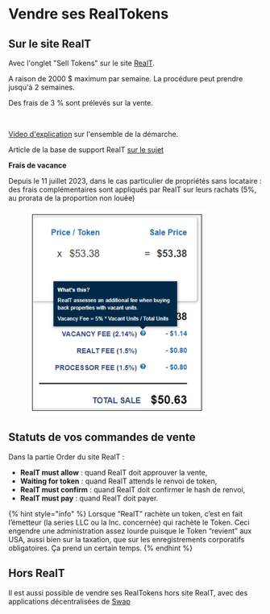 # Vendre ses RealTokens

## Sur le site RealT

Avec l'onglet "Sell Tokens" sur le site [RealT](https://realt.co/portfolio/?app=sell-tokens).

A raison de 2000 $ maximum par semaine. La procédure peut prendre jusqu'à 2 semaines.

Des frais de 3 % sont prélevés sur la vente.

<figure><img src="../.gitbook/assets/image (17).png" alt=""><figcaption></figcaption></figure>

[Video d'explication](https://youtu.be/soGx6YLYO6k) sur l'ensemble de la démarche.

Article de la base de support RealT [sur le sujet](https://faq.realt.co/en/articles/5703186-sending-your-realtokens-back-to-realt-using-the-realt-wallet)

**Frais de vacance**&#x20;

Depuis le 11 juillet 2023, dans le cas particulier de propriétés sans locataire : des frais complémentaires sont appliqués par RealT sur leurs rachats (5%, au prorata de la proportion non louée)

<figure><img src="../.gitbook/assets/image (1) (1) (1) (1) (1).png" alt=""><figcaption></figcaption></figure>

## Statuts de vos commandes de vente

Dans la partie Order du site RealT :

* **RealT must allow** : quand RealT doit approuver la vente,
* **Waiting for token** : quand RealT attends le renvoi de token,
* **RealT must confirm** : quand RealT doit confirmer le hash de renvoi,
* **RealT must pay** : quand RealT doit payer.

{% hint style="info" %}
Lorsque “RealT” rachète un token, c’est en fait l’émetteur (la series LLC ou la Inc. concernée) qui rachète le Token. Ceci engendre une administration assez lourde puisque le Token “revient” aux USA, aussi bien sur la taxation, que sur les enregistrements corporatifs obligatoires. Ça prend un certain temps.
{% endhint %}

## Hors RealT

Il est aussi possible de vendre ses RealTokens hors site RealT, avec des applications décentralisées de [Swap](../defi-realt/dex-swap/)
